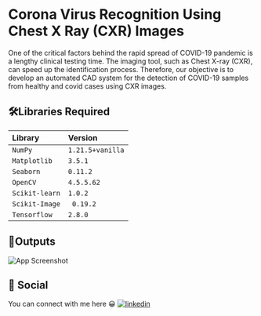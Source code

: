 
# Corona Virus Recognition Using Chest X Ray (CXR) Images

One of the critical factors behind the rapid spread of COVID-19 
pandemic is a lengthy clinical testing time. 
The imaging tool, such as Chest X-ray (CXR), can speed up the 
identification process. Therefore, our objective is to develop an 
automated CAD system for the detection of COVID-19 samples from 
healthy and covid cases using CXR images.




## 🛠Libraries Required

| Library   | Version  |
| :-------- | :------- |
| `NumPy` | `1.21.5+vanilla` |
| `Matplotlib` | `3.5.1` |
| `Seaborn` | `0.11.2` |
| `OpenCV` | `4.5.5.62` |
| `Scikit-learn` | `1.0.2` |
| `Scikit-Image` | ` 0.19.2` |
| `Tensorflow` | `2.8.0` |





## 📸Outputs

![App Screenshot](https://via.placeholder.com/468x300?text=App+Screenshot+Here)


## 🔗 Social
You can connect with me here 😀
[![linkedin](https://img.shields.io/badge/linkedin-0A66C2?style=for-the-badge&logo=linkedin&logoColor=white)](https://www.linkedin.com/in/ankit-pradhan-052353221/)


